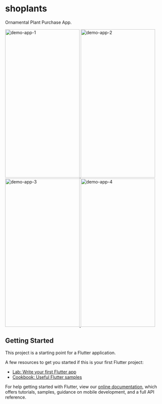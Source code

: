 # shoplants

Ornamental Plant Purchase App.

<a href="https://raw.githubusercontent.com/fajri-rasid1st/assets/main/demo_app_gif/shoplants_demo_1.gif">
  <img alt="demo-app-1" title="demo-app-1" width="240px" height="480px" src="https://raw.githubusercontent.com/fajri-rasid1st/assets/main/demo_app_gif/shoplants_demo_1.gif" />
</a>
<a href="https://raw.githubusercontent.com/fajri-rasid1st/assets/main/demo_app_gif/shoplants_demo_2.gif">
  <img alt="demo-app-2" title="demo-app-2" width="240px" height="480px" src="https://raw.githubusercontent.com/fajri-rasid1st/assets/main/demo_app_gif/shoplants_demo_2.gif" />
</a>
<a href="https://raw.githubusercontent.com/fajri-rasid1st/assets/main/demo_app_gif/shoplants_demo_3.gif">
  <img alt="demo-app-3" title="demo-app-3" width="240px" height="480px" src="https://raw.githubusercontent.com/fajri-rasid1st/assets/main/demo_app_gif/shoplants_demo_3.gif" />
</a>
<a href="https://raw.githubusercontent.com/fajri-rasid1st/assets/main/demo_app_gif/shoplants_demo_4.gif">
  <img alt="demo-app-4" title="demo-app-4" width="240px" height="480px" src="https://raw.githubusercontent.com/fajri-rasid1st/assets/main/demo_app_gif/shoplants_demo_4.gif" />
</a>

## Getting Started

This project is a starting point for a Flutter application.

A few resources to get you started if this is your first Flutter project:

- [Lab: Write your first Flutter app](https://flutter.dev/docs/get-started/codelab)
- [Cookbook: Useful Flutter samples](https://flutter.dev/docs/cookbook)

For help getting started with Flutter, view our
[online documentation](https://flutter.dev/docs), which offers tutorials,
samples, guidance on mobile development, and a full API reference.
